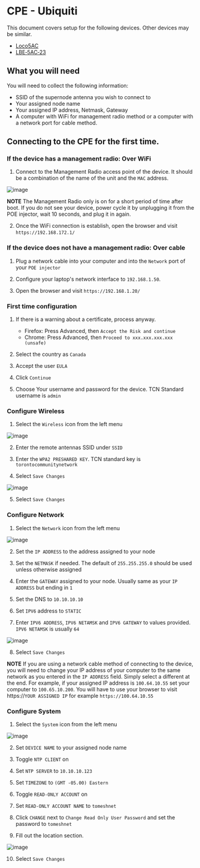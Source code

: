 # CPE - Ubiquiti

This document covers setup for the following devices. Other devices may be similar.

- [Loco5AC](https://www.ui.com/airmax/nanostation-ac/)
- [LBE‑5AC‑23](https://www.ui.com/airmax/litebeam-ac/)

## What you will need

You will need to collect the following information:

- SSID of the supernode antenna you wish to connect to
- Your assigned node name
- Your assigned IP address, Netmask, Gateway
- A computer with WiFi for management radio method or a computer with a network port for cable method.


## Connecting to the CPE for the first time.

### If the device has a management radio: Over WiFi

1. Connect to the Management Radio access point of the device. It should be a combination of the name of the unit and the `MAC` address.

![image](./images/hardware-cpe-management-wifi.jpg)

**NOTE** The Management Radio only is on for a short period of time after boot. If you do not see your device, power cycle it by unplugging it from the POE injector, wait 10 seconds, and plug it in again.

2. Once the WiFi connection is establish, open the browser and visit `https://192.168.172.1/`

### If the device does not have a management radio: Over cable

1. Plug a network cable into your computer and into the `Network` port of your `POE injector`

2. Configure your laptop's network interface to `192.168.1.50`.

3. Open the browser and visit `https://192.168.1.20/`

### First time configuration

1. If there is a warning about a certificate, process anyway.
    - Firefox: Press Advanced, then `Accept the Risk and continue`
    - Chrome: Press Advanced, then `Proceed to xxx.xxx.xxx.xxx (unsafe)`

2. Select the country as `Canada`

3. Accept the user `EULA`

4. Click `Continue`

5. Choose Your username and password for the device. TCN Standard username is `admin`

### Configure Wireless

1. Select the `Wireless` icon from the left menu

![image](./images/hardware-cpe-wireless-menu-item.jpg)

2. Enter the remote antennas SSID under `SSID`

3. Enter the `WPA2 PRESHARED KEY`. TCN standard key is `torontocommunitynetwork`

4. Select `Save Changes`

![image](./images/hardware-cpe-config-wireless.jpg)

5. Select `Save Changes`

### Configure Network

1. Select the `Network` icon from the left menu

![image](./images/hardware-cpe-network-menu-item.jpg)

2. Set the `IP ADDRESS` to the address assigned to your node

3. Set the `NETMASK` if needed. The default of `255.255.255.0` should be used unless otherwise assigned

4. Enter the `GATEWAY` assigned to your node. Usually same as your `IP ADDRESS` but ending in `1`

5. Set the DNS to `10.10.10.10`

6. Set `IPV6` address to `STATIC`

7. Enter `IPV6 ADDRESS`, `IPV6 NETAMSK` and `IPV6 GATEWAY` to values provided. `IPV6 NETAMSK` is usually `64`

![image](./images/hardware-cpe-config-network.jpg)

8. Select `Save Changes`

**NOTE** If you are using a network cable method of connecting to the device, you will need to change your IP address of your computer to the same network as you entered in the `IP ADDRESS` field. Simply select a different at the end. For example, if your assigned IP address is `100.64.10.55` set your computer to `100.65.10.200`. You will have to use your browser to visit https://`YOUR ASSIGNED IP` for example `https://100.64.10.55`

### Configure System

1. Select the `System` icon from the left menu

![image](./images/hardware-cpe-system-menu-item.jpg)

2. Set `DEVICE NAME` to your assigned node name

3. Toggle `NTP CLIENT` on

4. Set `NTP SERVER` to `10.10.10.123`

5. Set `TIMEZONE` to `(GMT -05.00) Eastern`

6. Toggle `READ-ONLY ACCOUNT` on

7. Set `READ-ONLY ACCOUNT NAME` to `tomeshnet`

8. Click `CHANGE` next to `Change Read Only User Password` and set the password to `tomeshnet`

9. Fill out the location section.

![image](./images/hardware-cpe-config-system.jpg)

10. Select `Save Changes`
